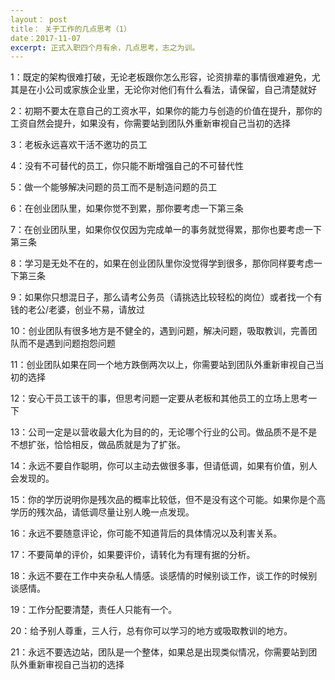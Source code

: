 ```yaml
---
layout： post
title： 关于工作的几点思考（1）
date：2017-11-07
excerpt: 正式入职四个月有余，几点思考，志之为训。
---
```




1：既定的架构很难打破，无论老板跟你怎么形容，论资排辈的事情很难避免，尤其是在小公司或家族企业里，无论你对他们有什么看法，请保留，自己清楚就好

2：初期不要太在意自己的工资水平，如果你的能力与创造的价值在提升，那你的工资自然会提升，如果没有，你需要站到团队外重新审视自己当初的选择

3：老板永远喜欢干活不邀功的员工

4：没有不可替代的员工，你只能不断增强自己的不可替代性

5：做一个能够解决问题的员工而不是制造问题的员工

6：在创业团队里，如果你觉不到累，那你要考虑一下第三条

7：在创业团队里，如果你仅仅因为完成单一的事务就觉得累，那你也要考虑一下第三条

8：学习是无处不在的，如果在创业团队里你没觉得学到很多，那你同样要考虑一下第三条

9：如果你只想混日子，那么请考公务员（请挑选比较轻松的岗位）或者找一个有钱的老公/老婆，创业不易，请放过

10：创业团队有很多地方是不健全的，遇到问题，解决问题，吸取教训，完善团队而不是遇到问题抱怨问题

11：创业团队如果在同一个地方跌倒两次以上，你需要站到团队外重新审视自己当初的选择

12：安心干员工该干的事，但思考问题一定要从老板和其他员工的立场上思考一下

13：公司一定是以营收最大化为目的的，无论哪个行业的公司。做品质不是不是不想扩张，恰恰相反，做品质就是为了扩张。

14：永远不要自作聪明，你可以主动去做很多事，但请低调，如果有价值，别人会发现的。

15：你的学历说明你是残次品的概率比较低，但不是没有这个可能。如果你是个高学历的残次品，请低调尽量让别人晚一点发现。

16：永远不要随意评论，你可能不知道背后的具体情况以及利害关系。

17：不要简单的评价，如果要评价，请转化为有理有据的分析。

18：永远不要在工作中夹杂私人情感。谈感情的时候别谈工作，谈工作的时候别谈感情。

19：工作分配要清楚，责任人只能有一个。

20：给予别人尊重，三人行，总有你可以学习的地方或吸取教训的地方。

21：永远不要选边站，团队是一个整体，如果总是出现类似情况，你需要站到团队外重新审视自己当初的选择